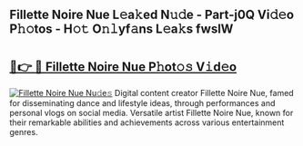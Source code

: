 ## Fillette Noire Nue L𝚎a𝚔ed N𝚞𝚍e - Part-j0Q Vi𝚍𝚎o P𝚑𝚘tos - H𝚘𝚝 O𝚗𝚕yf𝚊ns L𝚎a𝚔s fwslW

# <h2><a href="http://kfdekh.oniu.top/?m=Fillette+Noire+Nue">🔗👉 🔴 Fillette Noire Nue P𝚑ot𝚘𝚜 V𝚒d𝚎o</a></h2>

[![Fillette Noire Nue Nu𝚍e𝚜](https://i.imgur.com/0qMVB7G.gif)](http://kfdekh.oniu.top/?m=Fillette+Noire+Nue)
Digital content creator Fillette Noire Nue, famed for disseminating dance and lifestyle ideas, through performances and personal vlogs on social media. Versatile artist Fillette Noire Nue, known for their remarkable abilities and achievements across various entertainment genres.  
